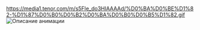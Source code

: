https://media1.tenor.com/m/s5FIe_do3HIAAAAd/%D0%BA%D0%BE%D1%82-%D1%87%D0%B0%D0%B2%D0%BA%D0%B0%D0%B5%D1%82.gif
![Описание анимации](https://media1.tenor.com/m/s5FIe_do3HIAAAAd/%D0%BA%D0%BE%D1%82-%D1%87%D0%B0%D0%B2%D0%BA%D0%B0%D0%B5%D1%82.gif)
